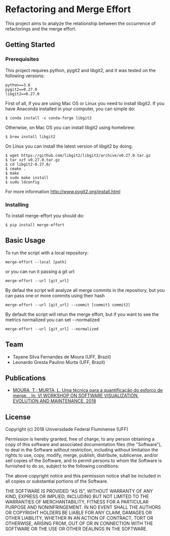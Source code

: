 # Refactoring and Merge Effort

This project aims to analyze the relationship between the occurrence of refactorings and the merge effort.

## Getting Started

### Prerequisites

This project requires python, pygit2 and libgit2, and it was tested on the following versions:

```
python==3.6
pygit2==0.27.0
libgit2==0.27.0
```

First of all, if you are using Mac OS or Linux you need to install libgit2. If you have Anaconda installed in your computer, you can simple do:

```
$ conda install -c conda-forge libgit2
```

Otherwise, on Mac OS you can install libgit2 using homebrew:

```
$ brew install libgit2
```

On Linux you can install the latest version of libgit2 by doing:

```
$ wget https://github.com/libgit2/libgit2/archive/v0.27.0.tar.gz
$ tar xzf v0.27.0.tar.gz
$ cd libgit2-0.27.0/
$ cmake .
$ make
$ sudo make install
$ sudo ldconfig
```

For more information http://www.pygit2.org/install.html

### Installing

To install merge-effort you should do:

```
$ pip install merge-effort
```

## Basic Usage

To run the script with a local repository:

```
merge-effort --local [path]

```

or you can run it passing a git url:

```
merge-effort --url [git_url]

```

By defaul the script will analyze all merge commits in the repository, but you can pass one or more commits using their hash

```
merge-effort --url [git_url] --commit [commit1 commit2]

```

By default the script will retun the merge effort, but if you want to see the metrics normalized you can set --normalized

```
merge-effort --url [git_url] --normalized

```

## Team


* Tayane Silva Fernandes de Moura (UFF, Brazil)
* Leonardo Gresta Paulino Murta (UFF, Brazil)

## Publications

* [MOURA, T.; MURTA, L. Uma técnica para a quantificação do esforço de merge. . In: VI WORKSHOP ON SOFTWARE VISUALIZATION, EVOLUTION AND MAINTENANCE. 2018](https://github.com/gems-uff/merge-effort/blob/master/docs/VEM_2018.pdf)


## License

Copyright (c) 2018 Universidade Federal Fluminense (UFF)

Permission is hereby granted, free of charge, to any person obtaining a copy of this software and associated documentation files (the "Software"), to deal in the Software without restriction, including without limitation the rights to use, copy, modify, merge, publish, distribute, sublicense, and/or sell copies of the Software, and to permit persons to whom the Software is furnished to do so, subject to the following conditions:

The above copyright notice and this permission notice shall be included in all copies or substantial portions of the Software.

THE SOFTWARE IS PROVIDED "AS IS", WITHOUT WARRANTY OF ANY KIND, EXPRESS OR IMPLIED, INCLUDING BUT NOT LIMITED TO THE WARRANTIES OF MERCHANTABILITY, FITNESS FOR A PARTICULAR PURPOSE AND NONINFRINGEMENT. IN NO EVENT SHALL THE AUTHORS OR COPYRIGHT HOLDERS BE LIABLE FOR ANY CLAIM, DAMAGES OR OTHER LIABILITY, WHETHER IN AN ACTION OF CONTRACT, TORT OR OTHERWISE, ARISING FROM, OUT OF OR IN CONNECTION WITH THE SOFTWARE OR THE USE OR OTHER DEALINGS IN THE SOFTWARE.
